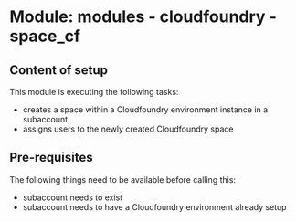 # Module: modules - cloudfoundry - space_cf

## Content of setup

This module is executing the following tasks:
- creates a space within a Cloudfoundry environment instance in a subaccount
- assigns users to the newly created Cloudfoundry space

## Pre-requisites

The following things need to be available before calling this:
- subaccount needs to exist
- subaccount needs to have a Cloudfoundry environment already setup
